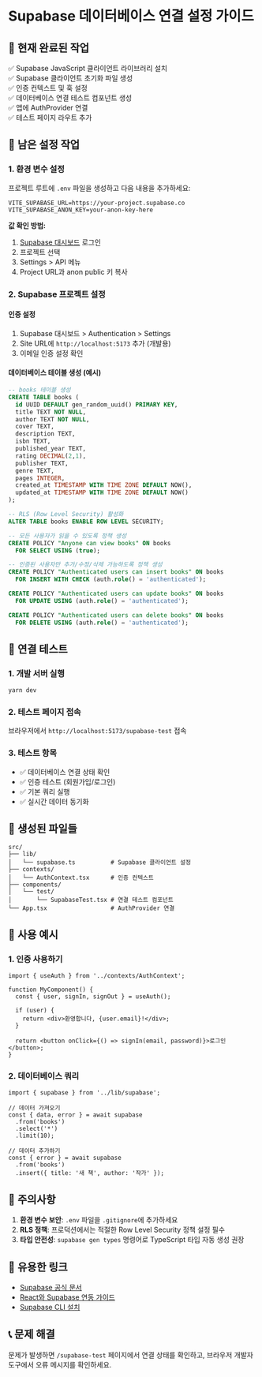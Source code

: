 # Supabase 데이터베이스 연결 설정 가이드

## 🎯 현재 완료된 작업

✅ Supabase JavaScript 클라이언트 라이브러리 설치  
✅ Supabase 클라이언트 초기화 파일 생성  
✅ 인증 컨텍스트 및 훅 설정  
✅ 데이터베이스 연결 테스트 컴포넌트 생성  
✅ 앱에 AuthProvider 연결  
✅ 테스트 페이지 라우트 추가  

## 🔧 남은 설정 작업

### 1. 환경 변수 설정

프로젝트 루트에 `.env` 파일을 생성하고 다음 내용을 추가하세요:

```env
VITE_SUPABASE_URL=https://your-project.supabase.co
VITE_SUPABASE_ANON_KEY=your-anon-key-here
```

**값 확인 방법:**
1. [Supabase 대시보드](https://app.supabase.com) 로그인
2. 프로젝트 선택
3. Settings > API 메뉴
4. Project URL과 anon public 키 복사

### 2. Supabase 프로젝트 설정

#### 인증 설정
1. Supabase 대시보드 > Authentication > Settings
2. Site URL에 `http://localhost:5173` 추가 (개발용)
3. 이메일 인증 설정 확인

#### 데이터베이스 테이블 생성 (예시)
```sql
-- books 테이블 생성
CREATE TABLE books (
  id UUID DEFAULT gen_random_uuid() PRIMARY KEY,
  title TEXT NOT NULL,
  author TEXT NOT NULL,
  cover TEXT,
  description TEXT,
  isbn TEXT,
  published_year TEXT,
  rating DECIMAL(2,1),
  publisher TEXT,
  genre TEXT,
  pages INTEGER,
  created_at TIMESTAMP WITH TIME ZONE DEFAULT NOW(),
  updated_at TIMESTAMP WITH TIME ZONE DEFAULT NOW()
);

-- RLS (Row Level Security) 활성화
ALTER TABLE books ENABLE ROW LEVEL SECURITY;

-- 모든 사용자가 읽을 수 있도록 정책 생성
CREATE POLICY "Anyone can view books" ON books
  FOR SELECT USING (true);

-- 인증된 사용자만 추가/수정/삭제 가능하도록 정책 생성
CREATE POLICY "Authenticated users can insert books" ON books
  FOR INSERT WITH CHECK (auth.role() = 'authenticated');

CREATE POLICY "Authenticated users can update books" ON books
  FOR UPDATE USING (auth.role() = 'authenticated');

CREATE POLICY "Authenticated users can delete books" ON books
  FOR DELETE USING (auth.role() = 'authenticated');
```

## 🧪 연결 테스트

### 1. 개발 서버 실행
```bash
yarn dev
```

### 2. 테스트 페이지 접속
브라우저에서 `http://localhost:5173/supabase-test` 접속

### 3. 테스트 항목
- ✅ 데이터베이스 연결 상태 확인
- ✅ 인증 테스트 (회원가입/로그인)
- ✅ 기본 쿼리 실행
- ✅ 실시간 데이터 동기화

## 📁 생성된 파일들

```
src/
├── lib/
│   └── supabase.ts          # Supabase 클라이언트 설정
├── contexts/
│   └── AuthContext.tsx      # 인증 컨텍스트
├── components/
│   └── test/
│       └── SupabaseTest.tsx # 연결 테스트 컴포넌트
└── App.tsx                  # AuthProvider 연결
```

## 🎨 사용 예시

### 1. 인증 사용하기
```tsx
import { useAuth } from '../contexts/AuthContext';

function MyComponent() {
  const { user, signIn, signOut } = useAuth();
  
  if (user) {
    return <div>환영합니다, {user.email}!</div>;
  }
  
  return <button onClick={() => signIn(email, password)}>로그인</button>;
}
```

### 2. 데이터베이스 쿼리
```tsx
import { supabase } from '../lib/supabase';

// 데이터 가져오기
const { data, error } = await supabase
  .from('books')
  .select('*')
  .limit(10);

// 데이터 추가하기
const { error } = await supabase
  .from('books')
  .insert({ title: '새 책', author: '작가' });
```

## 🚨 주의사항

1. **환경 변수 보안**: `.env` 파일을 `.gitignore`에 추가하세요
2. **RLS 정책**: 프로덕션에서는 적절한 Row Level Security 정책 설정 필수
3. **타입 안전성**: `supabase gen types` 명령어로 TypeScript 타입 자동 생성 권장

## 🔗 유용한 링크

- [Supabase 공식 문서](https://supabase.com/docs)
- [React와 Supabase 연동 가이드](https://supabase.com/docs/guides/getting-started/quickstarts/reactjs)
- [Supabase CLI 설치](https://supabase.com/docs/guides/cli)

## 📞 문제 해결

문제가 발생하면 `/supabase-test` 페이지에서 연결 상태를 확인하고, 브라우저 개발자 도구에서 오류 메시지를 확인하세요.

